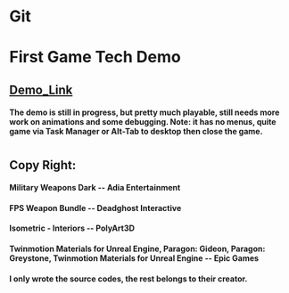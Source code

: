 # Git
# First Game Tech Demo
## [Demo_Link]([https://www.google.com](https://drive.google.com/drive/folders/1yUVkPTOCSIZQA7EqKCbtzllZFNxvEINJ?usp=sharing))
#### The demo is still in progress, but pretty much playable, still needs more work on animations and some debugging. Note: it has no menus, quite game via Task Manager or Alt-Tab to desktop then close the game.
# 
# 
#
## Copy Right:
#### Military Weapons Dark -- Adia Entertainment
#### FPS Weapon Bundle -- Deadghost Interactive
#### Isometric - Interiors -- PolyArt3D
#### Twinmotion Materials for Unreal Engine, Paragon: Gideon, Paragon: Greystone, Twinmotion Materials for Unreal Engine -- Epic Games
#### I only wrote the source codes, the rest belongs to their creator.





